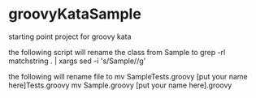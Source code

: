 groovyKataSample
================

starting point project for groovy kata

the following script will rename the class from Sample to <your choice>
grep -rl matchstring . | xargs sed -i 's/Sample/<fill in here>/g'

the following will rename file to <your new file name>
mv SampleTests.groovy [put your name here]Tests.groovy
mv Sample.groovy [put your name here].groovy


